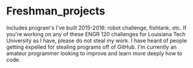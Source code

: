 # Freshman_projects
Includes program's I've built 2015-2016: robot challenge, fishtank, etc.
If you're working on any of these ENGR 120 challenges for Louisiana Tech University as I have, please do not steal my work. I have heard of people getting expelled for stealing programs off of GitHub.
I'm currently an amateur programmer looking to improve and learn more deeply how to code.
